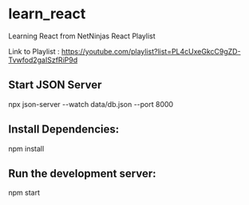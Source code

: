 # learn_react
Learning React from NetNinjas React Playlist

Link to Playlist : https://youtube.com/playlist?list=PL4cUxeGkcC9gZD-Tvwfod2gaISzfRiP9d

## Start JSON Server
npx json-server --watch data/db.json --port 8000

## Install Dependencies:
npm install

## Run the development server:
npm start